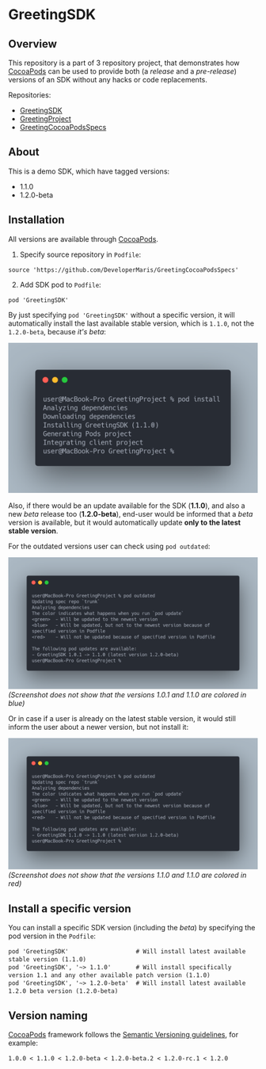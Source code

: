 # GreetingSDK

## Overview

This repository is a part of 3 repository project, that demonstrates how [CocoaPods](https://cocoapods.org) can be used to provide both (a *release* and a *pre-release*) versions of an SDK without any hacks or code replacements.

Repositories:
* [GreetingSDK](https://github.com/DeveloperMaris/GreetingSDK)
* [GreetingProject](https://github.com/DeveloperMaris/GreetingProject)
* [GreetingCocoaPodsSpecs](https://github.com/DeveloperMaris/GreetingCocoaPodsSpecs)

## About

This is a demo SDK, which have tagged versions:
* 1.1.0
* 1.2.0-beta

## Installation

All versions are available through [CocoaPods](https://cocoapods.org).

1. Specify source repository in  `Podfile`:
```
source 'https://github.com/DeveloperMaris/GreetingCocoaPodsSpecs'
```

2. Add SDK pod to `Podfile`:
```
pod 'GreetingSDK'
```

By just specifying `pod 'GreetingSDK'` without a specific version, it will automatically install the last available stable version, which is `1.1.0`, not the `1.2.0-beta`, because *it's beta*:

![pod install](./Screenshots/pod_install.png)

Also, if there would be an update available for the SDK (**1.1.0**), and also a new *beta* release too (**1.2.0-beta**), end-user would be informed that a *beta* version is available, but it would automatically update **only to the latest stable version**.

For the outdated versions user can check using `pod outdated`:

![pod outdated](./Screenshots/pod_outdated_1.png)
*(Screenshot does not show that the versions 1.0.1 and 1.1.0 are colored in blue)*

Or in case if a user is already on the latest stable version, it would still inform the user about a newer version, but not install it:

![pod outdated](./Screenshots/pod_outdated_2.png)
*(Screenshot does not show that the versions 1.1.0 and 1.1.0 are colored in red)*

## Install a specific version

You can install a specific SDK version (including the *beta*) by specifying the pod version in the `Podfile`:
```
pod 'GreetingSDK'                   # Will install latest available stable version (1.1.0)
pod 'GreetingSDK', '~> 1.1.0'       # Will install specifically version 1.1 and any other available patch version (1.1.0)
pod 'GreetingSDK', '~> 1.2.0-beta'  # Will install latest available 1.2.0 beta version (1.2.0-beta)
```
## Version naming

[CocoaPods](https://cocoapods.org) framework follows the [Semantic Versioning guidelines](https://semver.org), for example:
```
1.0.0 < 1.1.0 < 1.2.0-beta < 1.2.0-beta.2 < 1.2.0-rc.1 < 1.2.0
```
